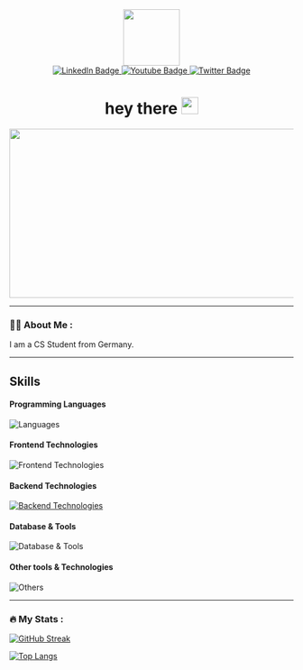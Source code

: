 <div id="header" align="center">
  <img src="https://media.giphy.com/media/M9gbBd9nbDrOTu1Mqx/giphy.gif" width="100"/>
  <div id="badges">
    <a href="your-linkedin-URL">
      <img src="https://img.shields.io/badge/LinkedIn-blue?style=for-the-badge&logo=linkedin&logoColor=white" alt="LinkedIn Badge"/>
    </a>
    <a href="your-youtube-URL">
      <img src="https://img.shields.io/badge/YouTube-red?style=for-the-badge&logo=youtube&logoColor=white" alt="Youtube Badge"/>
    </a>
    <a href="your-twitter-URL">
      <img src="https://img.shields.io/badge/Twitter-blue?style=for-the-badge&logo=twitter&logoColor=white" alt="Twitter Badge"/>
    </a>
  </div>
  <img src="https://komarev.com/ghpvc/?username=Capetownvisitor&style=flat-square&color=blue" alt=""/>
  <h1>
    hey there
    <img src="https://media.giphy.com/media/hvRJCLFzcasrR4ia7z/giphy.gif" width="30px"/>
  </h1>
  <div align="center">
    <img src="https://media.giphy.com/media/dWesBcTLavkZuG35MI/giphy.gif" width="600" height="300"/>
  </div>
</div>


---

### :man_technologist: About Me :
I am a CS Student from Germany.

---

## Skills

#### Programming Languages
![Languages](https://skillicons.dev/icons?i=c,cs,cpp,js,python,java)

#### Frontend Technologies
![Frontend Technologies](https://skillicons.dev/icons?i=react,next,html,css,tailwind)

#### Backend Technologies
[![Backend Technologies](https://skillicons.dev/icons?i=flask,express&perline=3)](https://skillicons.dev)

#### Database & Tools
![Database & Tools](https://skillicons.dev/icons?i=mysql,mongodb,postgres)

#### Other tools & Technologies
![Others](https://skillicons.dev/icons?i=git,github,markdown,vercel,vscode,figma,appwrite)

---

### :fire: My Stats :

[![GitHub Streak](http://github-readme-streak-stats.herokuapp.com?user=Capetownvisitor&theme=dark)](https://git.io/streak-stats)

[![Top Langs](https://github-readme-stats.vercel.app/api/top-langs/?username=Capetownvisitor)](https://github.com/anuraghazra/github-readme-stats)


